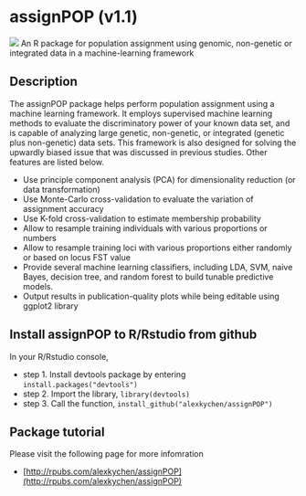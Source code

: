 # assignPOP (v1.1) 
![ ](https://www.r-project.org/logo/Rlogo.svg)
An R package for population assignment using genomic, non-genetic or integrated data in a machine-learning framework

## Description
The assignPOP package helps perform population assignment using a machine learning framework. It employs supervised machine learning methods to evaluate the discriminatory power of your known data set, and is capable of analyzing large genetic, non-genetic, or integrated (genetic plus non-genetic) data sets. This framework is also designed for solving the upwardly biased issue that was discussed in previous studies. Other features are listed below.

- Use principle component analysis (PCA) for dimensionality reduction (or data transformation)
- Use Monte-Carlo cross-validation to evaluate the variation of assignment accuracy
- Use K-fold cross-validation to estimate membership probability
- Allow to resample training individuals with various proportions or numbers
- Allow to resample training loci with various proportions either randomly or based on locus FST value
- Provide several machine learning classifiers, including LDA, SVM, naive Bayes, decision tree, and random forest to build tunable predictive models.
- Output results in publication-quality plots while being editable using ggplot2 library

## Install assignPOP to R/Rstudio from github
In your R/Rstudio console,
* step 1. Install devtools package by entering `install.packages("devtools")`
* step 2. Import the library, `library(devtools)`
* step 3. Call the function, `install_github("alexkychen/assignPOP")` 

## Package tutorial
Please visit the following page for more infomration
* [http://rpubs.com/alexkychen/assignPOP](http://rpubs.com/alexkychen/assignPOP)
